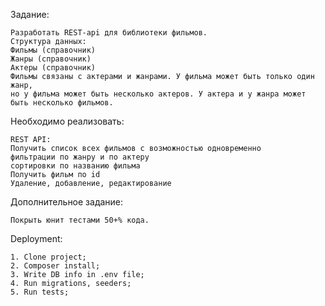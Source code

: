 Задание:

    Разработать REST-api для библиотеки фильмов. 
    Структура данных:
    Фильмы (справочник)
    Жанры (справочник)
    Актеры (справочник)
    Фильмы связаны с актерами и жанрами. У фильма может быть только один жанр, 
    но у фильма может быть несколько актеров. У актера и у жанра может быть несколько фильмов.

Необходимо реализовать:

    REST API:
    Получить список всех фильмов с возможностью одновременно
    фильтрации по жанру и по актеру
    сортировки по названию фильма
    Получить фильм по id
    Удаление, добавление, редактирование

Дополнительное задание:

    Покрыть юнит тестами 50+% кода.

Deployment:

    1. Clone project;
    2. Composer install;
    3. Write DB info in .env file;
    4. Run migrations, seeders;
    5. Run tests;

